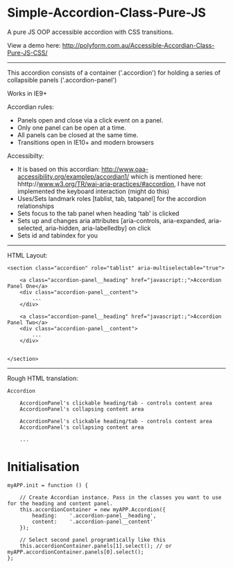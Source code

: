 # Simple-Accordion-Class-Pure-JS

A pure JS OOP accessible accordion with CSS transitions.

View a demo here: http://polyform.com.au/Accessible-Accordian-Class-Pure-JS-CSS/

-------

This accordion consists of a container ('.accordion') for holding a series of 
collapsible panels ('.accordion-panel')

Works in IE9+

Accordian rules:
- Panels open and close via a click event on a panel.
- Only one panel can be open at a time.
- All panels can be closed at the same time.
- Transitions open in IE10+ and modern browsers

Accessibilty:
- It is based on this accordian: http://www.oaa-accessibility.org/examplep/accordian1/ 
    which is mentioned here: hhttp://www.w3.org/TR/wai-aria-practices/#accordion, I have not implemented the keyboard interaction (might do this)
- Uses/Sets landmark roles [tablist, tab, tabpanel] for the accordion relationships
- Sets focus to the tab panel when heading 'tab' is clicked
- Sets up and changes aria attributes [aria-controls, aria-expanded, aria-selected, aria-hidden, aria-labelledby] on click
- Sets id and tabindex for you

-----------------------------------
HTML Layout:
```
<section class="accordion" role="tablist" aria-multiselectable="true">

    <a class="accordion-panel__heading" href="javascript:;">Accordion Panel One</a>
    <div class="accordion-panel__content">
        ...
    </div>

    <a class="accordion-panel__heading" href="javascript:;">Accordion Panel Two</a>
    <div class="accordion-panel__content">
        ...
    </div>

    
</section>
```
-----------------------------------

Rough HTML translation:
```
Accordion

    AccordionPanel's clickable heading/tab - controls content area
    AccordionPanel's collapsing content area

    AccordionPanel's clickable heading/tab - controls content area
    AccordionPanel's collapsing content area

    ...
```

Initialisation
====
```
myAPP.init = function () {

    // Create Accordian instance. Pass in the classes you want to use for the heading and content panel. 
    this.accordionContainer = new myAPP.Accordion({
        heading:    '.accordion-panel__heading',
        content:    '.accordion-panel__content'
    });

    // Select second panel programtically like this
    this.accordionContainer.panels[1].select(); // or myAPP.accordionContainer.panels[0].select();
};
```